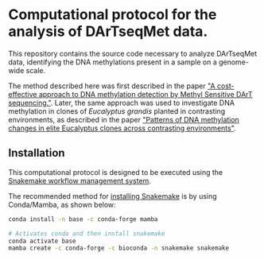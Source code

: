 # Computational protocol for the analysis of DArTseqMet data.

This repository contains the source code necessary to analyze DArTseqMet data, identifying the DNA methylations present in a sample on a genome-wide scale.

The method described here was first described in the paper ["A cost-effective approach to DNA methylation detection by Methyl Sensitive DArT sequencing."](https://doi.org/10.6084/m9.figshare.10305431). Later, the same approach was used to investigate DNA methylation in clones of _Eucalyptus grandis_ planted in contrasting environments, as described in the paper ["Patterns of DNA methylation changes in elite Eucalyptus clones across contrasting environments"](https://doi.org/10.1016/j.foreco.2020.118319).

## Installation

This computational protocol is designed to be executed using the [Snakemake workflow management system](https://snakemake.readthedocs.io/en/stable/).

The recommended method for [installing Snakemake](https://snakemake.readthedocs.io/en/stable/getting_started/installation.html) is by using Conda/Mamba, as shown below:

```sh
conda install -n base -c conda-forge mamba

# Activates conda and then install snakemake
conda activate base
mamba create -c conda-forge -c bioconda -n snakemake snakemake

```